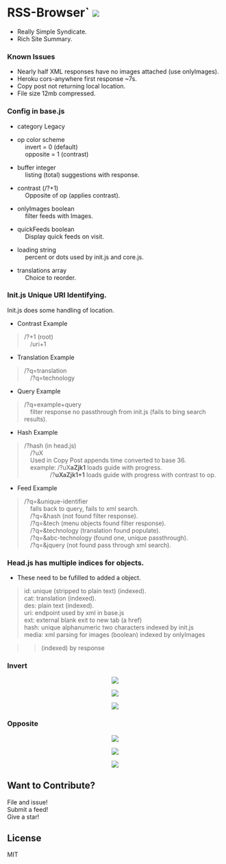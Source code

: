 # RSS-Browser` <img src='https://img.shields.io/github/license/acktic/acktic.github.io?style=social'>

  - Really Simple Syndicate.
  - Rich Site Summary.

### Known Issues

* Nearly half XML responses have no images attached (use onlyImages).
* Heroku cors-anywhere first response ~7s.
* Copy post not returning local location.
* File size 12mb compressed.

### Config in base.js

* category Legacy

* op color scheme<br>
&ensp;&ensp; invert = 0 (default)<br>
&ensp;&ensp; opposite = 1 (contrast)

* buffer integer<br>
&ensp;&ensp; listing (total) suggestions with response.

* contrast (/?+1)<br>
&ensp;&ensp; Opposite of op (applies contrast).

* onlyImages boolean<br>
&ensp;&ensp; filter feeds with Images.

* quickFeeds boolean<br>
&ensp;&ensp; Display quick feeds on visit.

* loading string<br>
&ensp;&ensp; percent or dots used by init.js and core.js.

* translations array<br>
&ensp;&ensp; Choice to reorder.

### Init.js Unique URI Identifying.

  Init.js does some handling of location.

  * Contrast Example
  > /?+1 (root)<br>
    &emsp;/uri+1

  * Translation Example
  > /?q=translation<br>
    &emsp;/?q=technology

  * Query Example
  > /?q=example+query<br>
    &emsp;filter response no passthrough from init.js (fails to bing search results).

  * Hash Example
  > /?hash (in head.js)<br>
    &emsp;/?uX <br>
    &emsp;Used in Copy Post appends time converted to base 36.<br>
    &emsp;example: /?uX<b>aZjk1</b> loads guide with progress.<br>
    &emsp;&emsp;&emsp;&emsp; /?<b>uXaZjk1+1</b> loads guide with progress with contrast to op.
    
  * Feed Example
  > /?q=&unique-identifier<br>
    &emsp;falls back to query, fails to xml search.<br>
    &emsp;/?q=&hash (not found filter response).<br>
    &emsp;/?q=&tech (menu objects found filter response).<br>
    &emsp;/?q=&technology (translation found populate).<br>
    &emsp;/?q=&abc-technology (found one, unique passthrough).<br>
    &emsp;/?q=&jquery (not found pass through xml search).<br>

### Head.js has multiple indices for objects.
 
  * These need to be fufilled to added a object.<br>
  > id: unique (stripped to plain text) (indexed).<br>
    cat: translation (indexed).<br>
    des: plain text (indexed).<br>
    uri: endpoint used by xml in base.js<br>
    ext: external blank exit to new tab (a href)<br>
    hash: unique alphanumeric two characters indexed by init.js<br>
    media: xml parsing for images (boolean) indexed by onlyImages<br>

>> (indexed) by response

### Invert

<p align='center'><img src='http://acktic.github.io/screenshots/invert.jpg'></p>

<p align='center'><img src='http://acktic.github.io/screenshots/air.jpg'></p>

<p align='center'><img src='http://acktic.github.io/screenshots/visual.jpg'></p>

### Opposite

<p align='center'><img src='http://acktic.github.io/screenshots/opposite.jpg'></p>

<p align='center'><img src='http://acktic.github.io/screenshots/result.jpg'></p>

<p align='center'><img src='http://acktic.github.io/screenshots/contrast.jpg'></p>

Want to Contribute?
----

File and issue!<br>
Submit a feed!<br>
Give a star!<br>

License
----

MIT
